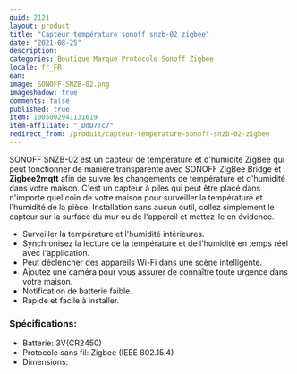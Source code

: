 ```yaml
---
guid: 2121
layout: product
title: "Capteur température sonoff snzb-02 zigbee"
date: "2021-08-25"
description:
categories: Boutique Marque Protocole Sonoff Zigbee
locale: fr_FR
ean:
image: SONOFF-SNZB-02.png
imageshadow: true
comments: false
published: true
item: 1005002941131619
item-affiliate: "_DdD7Tc7"
redirect_from: /produit/capteur-temperature-sonoff-snzb-02-zigbee
---
```


SONOFF SNZB-02 est un capteur de température et d'humidité ZigBee qui peut fonctionner de manière transparente avec SONOFF ZigBee Bridge et **Zigbee2mqtt** afin de suivre les changements de température et d'humidité dans votre maison. C'est un capteur à piles qui peut être placé dans n'importe quel coin de votre maison pour surveiller la température et l'humidité de la pièce. Installation sans aucun outil, collez simplement le capteur sur la surface du mur ou de l'appareil et mettez-le en évidence.

- Surveiller la température et l'humidité intérieures.
- Synchronisez la lecture de la température et de l'humidité en temps réel avec l'application.
- Peut déclencher des appareils Wi-Fi dans une scène intelligente.
- Ajoutez une caméra pour vous assurer de connaître toute urgence dans votre maison.
- Notification de batterie faible.
- Rapide et facile à installer.

### Spécifications:

- Batterie: 3V(CR2450)
- Protocole sans fil: Zigbee (IEEE 802.15.4)
- Dimensions:
